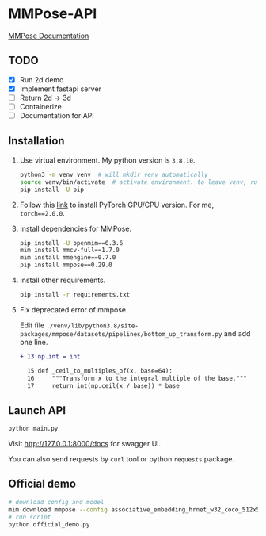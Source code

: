 # MMPose-API

[MMPose Documentation](https://mmpose.readthedocs.io/en/v0.29.0/index.html)

## TODO

- [x] Run 2d demo
- [x] Implement fastapi server
- [ ] Return 2d -> 3d
- [ ] Containerize
- [ ] Documentation for API

## Installation

1. Use virtual environment. My python version is `3.8.10`.
    ```bash
    python3 -m venv venv  # will mkdir venv automatically
    source venv/bin/activate  # activate environment. to leave venv, run `deactivate`
    pip install -U pip
    ```

2. Follow this [link](https://pytorch.org/get-started/locally/) to install PyTorch GPU/CPU version. For me, `torch==2.0.0`.

3. Install dependencies for MMPose.

    ```bash
    pip install -U openmim==0.3.6
    mim install mmcv-full==1.7.0
    mim install mmengine==0.7.0
    pip install mmpose==0.29.0
    ```

4. Install other requirements.
    ```bash
    pip install -r requirements.txt
    ```

5. Fix deprecated error of mmpose.

    Edit file `./venv/lib/python3.8/site-packages/mmpose/datasets/pipelines/bottom_up_transform.py` and add one line.
    ```diff
    + 13 np.int = int

      15 def _ceil_to_multiples_of(x, base=64):
      16     """Transform x to the integral multiple of the base."""
      17     return int(np.ceil(x / base)) * base
    ```

## Launch API

```bash
python main.py
```

Visit http://127.0.0.1:8000/docs for swagger UI.

You can also send requests by `curl` tool or python `requests` package.

## Official demo

```bash
# download config and model
mim download mmpose --config associative_embedding_hrnet_w32_coco_512x512  --dest ./demo/
# run script
python official_demo.py
```
